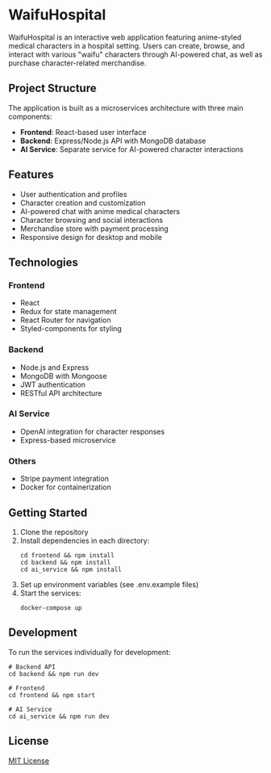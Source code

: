 # WaifuHospital

WaifuHospital is an interactive web application featuring anime-styled medical characters in a hospital setting. Users can create, browse, and interact with various "waifu" characters through AI-powered chat, as well as purchase character-related merchandise.

## Project Structure

The application is built as a microservices architecture with three main components:

- **Frontend**: React-based user interface
- **Backend**: Express/Node.js API with MongoDB database
- **AI Service**: Separate service for AI-powered character interactions

## Features

- User authentication and profiles
- Character creation and customization
- AI-powered chat with anime medical characters
- Character browsing and social interactions
- Merchandise store with payment processing
- Responsive design for desktop and mobile

## Technologies

### Frontend

- React
- Redux for state management
- React Router for navigation
- Styled-components for styling

### Backend

- Node.js and Express
- MongoDB with Mongoose
- JWT authentication
- RESTful API architecture

### AI Service

- OpenAI integration for character responses
- Express-based microservice

### Others

- Stripe payment integration
- Docker for containerization

## Getting Started

1. Clone the repository
2. Install dependencies in each directory:
   ```
   cd frontend && npm install
   cd backend && npm install
   cd ai_service && npm install
   ```
3. Set up environment variables (see .env.example files)
4. Start the services:
   ```
   docker-compose up
   ```

## Development

To run the services individually for development:

```
# Backend API
cd backend && npm run dev

# Frontend
cd frontend && npm start

# AI Service
cd ai_service && npm run dev
```

## License

[MIT License](LICENSE)
